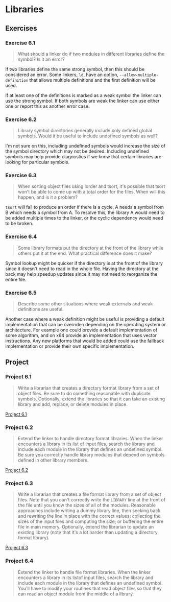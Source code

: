 # Libraries

## Exercises

### Exercise 6.1

> What should a linker do if two modules in different libraries define the symbol? Is it an error?

If two libraries define the same strong symbol, then this should be considered an error. Some linkers, `ld`, have an
option, `--allow-multiple-definition` that allows multiple definitions and the first definition will be used.

If at least one of the definitions is marked as a weak symbol the linker can use the strong symbol. If both symbols are
weak the linker can use either one or report this as another error case.

### Exercise 6.2

> Library symbol directories generally include only defined global symbols. Would it be useful to include undefined
> symbols as well?

I'm not sure on this, including undefined symbols would increase the size of the symbol directory which may not be
desired. Including undefined symbols may help provide diagnostics if we know that certain libraries are looking for
particular symbols.

### Exercise 6.3

> When sorting object files using lorder and tsort, it's possible that tsort won't be able to come up with a total
> order for the files. When will this happen, and is it a problem?

`tsort` will fail to produce an order if there is a cycle, A needs a symbol from B which needs a symbol from A. To
resolve this, the library A would need to be added multiple times to the linker, or the cyclic dependency would need to
be broken.

### Exercise 6.4

> Some library formats put the directory at the front of the library while others put it at the end. What practical
> difference does it make?

Symbol lookup might be quicker if the directory is at the front of the library since it doesn't need to read in the
whole file. Having the directory at the back may help speedup updates since it may not need to reorganize the entire
file.

### Exercise 6.5

> Describe some other situations where weak externals and weak definitions are useful.

Another case where a weak definition might be useful is providing a default implementation that can be overriden
depending on the operating system or architecture. For example one could provide a default implementation of some
algorithm, and on x64 provide an implementation that uses vector instructions. Any new platforms that would be added
could use the fallback implementation or provide their own specific implementation.

## Project

### Project 6.1

> Write a librarian that creates a directory format library from a set of object files. Be sure to do something
> reasonable with duplicate symbols. Optionally, extend the libraries so that it can take an existing library and add,
> replace, or delete modules in place.

[Project 6.1](project_6_1.py)

### Project 6.2

> Extend the linker to handle directory format libraries. When the linker encounters a library in its list of input
> files, search the library and include each module in the library that defines an undefined symbol. Be sure you
> correctly handle library modules that depend on symbols defined in other library members.

[Project 6.2](project_6_2.py)

### Project 6.3

> Write a librarian that creates a file format library from a set of object files. Note that you can't correctly write
> the `LIBRARY` line at the front of the file until you know the sizes of all of the modules. Reasonable approaches
> include writing a dummy library line, then seeking back and rewriting the line in place with the correct values;
> collecting the sizes of the input files and computing the size; or buffering the entire file in main memory.
> Optionally, extend the librarian to update an existing library (note that it's a lot harder than updating a directory
> format library).

[Project 6.3](project_6_3.py)

### Project 6.4

> Extend the linker to handle file format libraries. When the linker encounters a library in its listof input files,
> search the library and include each module in the library that defines an undefined symbol. You'll have to modify
> your routines that read object files so that they can read an object module from the middle of a library.
